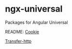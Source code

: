 # ngx-universal

Packages for Angular Universal

README:
[Cookie](./lib/ngx-universal/src/cookie/README.MD)

[Transfer-http](./lib/ngx-universal/src/transfer-http/README.MD)
